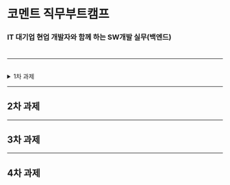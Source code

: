 

# 코멘트 직무부트캠프
### IT 대기업 현업 개발자와 함께 하는 SW개발 실무(백엔드)

#
#
---
## 

<details>
   <summary>  1차 과제 </summary>
   <div  markdown="1">
   
 ###   1. JDK 11 설치 
###
![jdk11](https://user-images.githubusercontent.com/106574819/200833829-a37727d3-c6fe-4e06-8696-e02af6560cc9.png)
###  
###  
###  
### 2. Eclipse, Spring 다운로드 및 설치
###  
![eclips_version](https://user-images.githubusercontent.com/106574819/200843507-a9960e24-741c-4f9a-9928-37c495b3c710.png)
###  
###  
###   
### 3. 톰캣 설정
###
![Tomcat](https://user-images.githubusercontent.com/106574819/200843497-04cc5334-e25e-45b3-a97f-24494568567a.png)
###  
###  


### 5. Hello World 출력
###
![HelloWorld](https://user-images.githubusercontent.com/106574819/200981008-5d8e18c7-9a0a-4507-a151-1961b2e1b7c6.png)

- pom.xml 설정
```
	<properties>
		<java-version>11</java-version>
		<org.springframework-version>5.3.23</org.springframework-version>
		<org.aspectj-version>1.6.10</org.aspectj-version>
		<org.slf4j-version>1.6.6</org.slf4j-version>
	</properties>
```
- maven-compiler 수정
```
      <plugin>
                <groupId>org.apache.maven.plugins</groupId>
                <artifactId>maven-compiler-plugin</artifactId>
                <version>3.7.0</version>
                <configuration>
                    <source>11</source>
                    <target>11</target>
                    <compilerArgument>-Xlint:all</compilerArgument>
                    <showWarnings>true</showWarnings>
                    <showDeprecation>true</showDeprecation>
                </configuration>
            </plugin>

```


~~**[오류발생] Cannot access defaults field of Properties**~~(해결) 
`maven-war-plugin`플러그인을 추가
```
<plugin>
  <groupId>org.apache.maven.plugins</groupId>
  <artifactId>maven-war-plugin</artifactId>
  <version>3.3.2</version>
</plugin>
```


### 5. mariaDB 설치 ,  DBever 및 샘플 DB 구축
- mariaDB 설치
![MariaDB](https://user-images.githubusercontent.com/106574819/201068081-a50d157c-913e-4724-abc6-385dcbc73f8e.png)

- DBever 로 movie 테이블 생성
		- databases 우클릭 -> create New Databade
		![createTable](https://user-images.githubusercontent.com/106574819/201070267-9986f148-9e01-4605-8818-2dc47d105b4f.png)
		
- 샘플 데이터 Insert하기
~~**[오류발생] SQL Error [1046] [3D000]: No database selected**~~ (해결)
--Theater 데이터베이스 우클릭 -> set as defult 클릭해서 권한 주기
![DB](https://user-images.githubusercontent.com/106574819/201070053-b863497b-4f3c-4ef2-ab17-f6343ab2b4d0.png)






### 6. 스프링, Mariadb, MyBatis 연동, 데이터 조회

- pom.xml 코드 추가
- root-context.xml
[에러]

</div>
</details>

  


---
## 2차 과제
---
## 3차 과제 
---
## 4차 과제 


```

```
